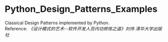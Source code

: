 # Python_Design_Patterns_Examples
Classical Design Patterns implemented by Python.  
Reference:
*《设计模式的艺术--软件开发人员内功修炼之道》刘伟 清华大学出版社*
